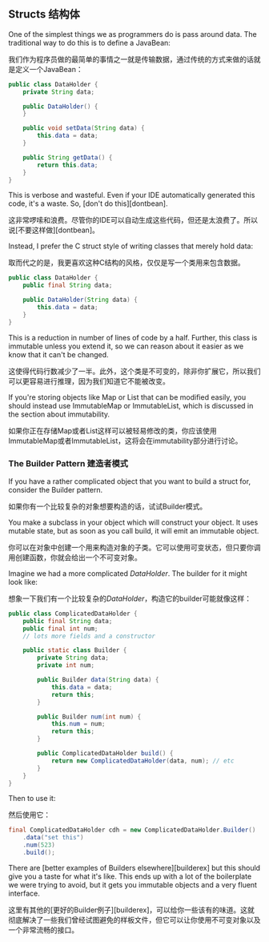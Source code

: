## Structs 结构体

One of the simplest things we as programmers do is pass around data. The
traditional way to do this is to define a JavaBean:

我们作为程序员做的最简单的事情之一就是传输数据，通过传统的方式来做的话就是定义一个JavaBean：

```java
public class DataHolder {
    private String data;

    public DataHolder() {
    }

    public void setData(String data) {
        this.data = data;
    }

    public String getData() {
        return this.data;
    }
}
```

This is verbose and wasteful. Even if your IDE automatically generated this
code, it's a waste. So, [don't do this][dontbean].

这非常啰嗦和浪费。尽管你的IDE可以自动生成这些代码，但还是太浪费了。所以说[不要这样做][dontbean]。

Instead, I prefer the C struct style of writing classes that merely hold data:

取而代之的是，我更喜欢这种C结构的风格，仅仅是写一个类用来包含数据。

```java
public class DataHolder {
    public final String data;

    public DataHolder(String data) {
        this.data = data;
    }
}
```

This is a reduction in number of lines of code by a half. Further, this class
is immutable unless you extend it, so we can reason about it easier as we know
that it can't be changed.

这使得代码行数减少了一半。此外，这个类是不可变的，除非你扩展它，所以我们可以更容易进行推理，因为我们知道它不能被改变。

If you're storing objects like Map or List that can be modified easily, you
should instead use ImmutableMap or ImmutableList, which is discussed in the
section about immutability.

如果你正在存储Map或者List这样可以被轻易修改的类，你应该使用ImmutableMap或者ImmutableList，这将会在immutability部分进行讨论。

### The Builder Pattern 建造者模式

If you have a rather complicated object that you want to build a struct for,
consider the Builder pattern.

如果你有一个比较复杂的对象想要构造的话，试试Builder模式。

You make a subclass in your object which will construct your object. It uses
mutable state, but as soon as you call build, it will emit an immutable
object.

你可以在对象中创建一个用来构造对象的子类。它可以使用可变状态，但只要你调用创建函数，你就会给出一个不可变对象。

Imagine we had a more complicated *DataHolder*. The builder for it might look
like:

想象一下我们有一个比较复杂的*DataHolder*，构造它的builder可能就像这样：

```java
public class ComplicatedDataHolder {
    public final String data;
    public final int num;
    // lots more fields and a constructor

    public static class Builder {
        private String data;
        private int num;

        public Builder data(String data) {
            this.data = data;
            return this;
        }

        public Builder num(int num) {
            this.num = num;
            return this;
        }

        public ComplicatedDataHolder build() {
            return new ComplicatedDataHolder(data, num); // etc
        }
    }
}
```

Then to use it:

然后使用它：

```java
final ComplicatedDataHolder cdh = new ComplicatedDataHolder.Builder()
    .data("set this")
    .num(523)
    .build();
```

There are [better examples of Builders elsewhere][builderex] but this should
give you a taste for what it's like. This ends up with a lot of the boilerplate
we were trying to avoid, but it gets you immutable objects and a very fluent
interface.

这里有其他的[更好的Builder例子][builderex]，可以给你一些该有的味道。这就彻底解决了一些我们曾经试图避免的样板文件，但它可以让你使用不可变对象以及一个非常流畅的接口。
